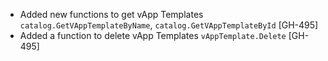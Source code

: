 * Added new functions to get vApp Templates `catalog.GetVAppTemplateByName`, `catalog.GetVAppTemplateById` [GH-495]
* Added a function to delete vApp Templates `vAppTemplate.Delete` [GH-495]
